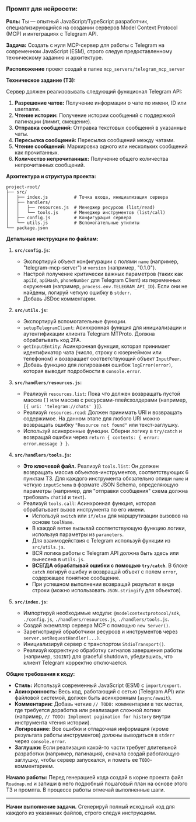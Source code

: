 ### Промпт для нейросети:

**Роль:** Ты — опытный JavaScript/TypeScript разработчик, специализирующийся на создании серверов Model Context Protocol (MCP) и интеграциях с Telegram API.

**Задача:** Создать с нуля MCP-сервер для работы с Telegram на современном JavaScript (ESM), строго следуя предоставленному техническому заданию и архитектуре.

**Расположение** проект создай в папке `mcp_servers/telegram_mcp_server`

**Техническое задание (ТЗ):**

Сервер должен реализовывать следующий функционал Telegram API:
1.  **Разрешение чатов:** Получение информации о чате по имени, ID или username.
2.  **Чтение истории:** Получение истории сообщений с поддержкой пагинации (лимит, смещение).
3.  **Отправка сообщений:** Отправка текстовых сообщений в указанные чаты.
4.  **Пересылка сообщений:** Пересылка сообщений между чатами.
5.  **Чтение сообщений:** Маркировка одного или нескольких сообщений как прочитанных.
6.  **Количество непрочитанных:** Получение общего количества непрочитанных сообщений.

**Архитектура и структура проекта:**
```
project-root/
├── src/
│   ├── index.js          # Точка входа, инициализация сервера
│   ├── handlers/
│   │   ├── resources.js  # Менеджер ресурсов (list/read)
│   │   └── tools.js      # Менеджер инструментов (list/call)
│   ├── config.js         # Конфигурация сервера
│   └── utils.js          # Вспомогательные утилиты
└── package.json
```

**Детальные инструкции по файлам:**

1.  **`src/config.js`:**
    *   Экспортируй объект конфигурации с полями `name` (например, "telegram-mcp-server") и `version` (например, "0.1.0").
    *   Настрой получение критически важных параметров (таких как `apiId`, `apiHash`, `phoneNumber` для Telegram Client) из переменных окружения (например, `process.env.TELEGRAM_API_ID`). Если они не найдены, логируй четкую ошибку в `stderr`.
    *   Добавь JSDoc комментарии.

2.  **`src/utils.js`:**
    *   Экспортируй вспомогательные функции.
    *   `setupTelegramClient`: Асинхронная функция для инициализации и аутентификации клиента Telegram MTProto. Должна обрабатывать код 2FA.
    *   `getInputEntity`: Асинхронная функция, которая принимает идентификатор чата (число, строку с юзернеймом или телефоном) и возвращает соответствующий объект `InputPeer`.
    *   Добавь функцию для логирования ошибок `logError(error)`, которая выводит подробности в `console.error`.

3.  **`src/handlers/resources.js`:**
    *   Реализуй `resources.list`: Пока что должен возвращать пустой массив `[]` или массив с ресурсами-плейсхолдерами (например, `[{ uri: 'telegram://chats' }]`).
    *   Реализуй `resources.read`: Должен принимать URI и возвращать содержимое. На данном этапе для любого URI можно возвращать ошибку `"Resource not found"` или текст-заглушку.
    *   Используй асинхронные функции. Оберни логику в `try/catch` и возвращай ошибки через `return { contents: { error: error.message } }`.

4.  **`src/handlers/tools.js`:**
    *   **Это ключевой файл.** Реализуй `tools.list`: Он должен возвращать массив объектов-инструментов, соответствующих 6 пунктам ТЗ. Для каждого инструмента обязательно опиши `name` и четкую `inputSchema` в формате JSON Schema, определяющую параметры (например, для "отправки сообщения" схема должна требовать `chatId` и `text`).
    *   Реализуй `tools.call`: Асинхронная функция, которая обрабатывает вызов инструмента по его имени.
        *   Используй `switch` или `if/else` для маршрутизации вызовов на основе `toolName`.
        *   В каждой ветке вызывай соответствующую функцию логики, используя параметры из `parameters`.
        *   Для взаимодействия с Telegram используй функции из `src/utils.js`.
        *   ВСЯ логика работы с Telegram API должна быть здесь или вынесена в `utils.js`.
        *   **ВСЕГДА обрабатывай ошибки с помощью `try/catch`**. В блоке `catch` логируй ошибку и возвращай объект с полем `error`, содержащее понятное сообщение.
        *   При успешном выполнении возвращай результат в виде строки (можно использовать `JSON.stringify` для объектов).

5.  **`src/index.js`:**
    *   Импортируй необходимые модули: `@modelcontextprotocol/sdk`, `./config.js`, `./handlers/resources.js`, `./handlers/tools.js`.
    *   Создай экземпляр сервера MCP с помощью `new Server()`.
    *   Зарегистрируй обработчики ресурсов и инструментов через `server.setRequestHandler(...)`.
    *   Инициализируй сервер с транспортом `StdioTransport()`.
    *   Реализуй корректную обработку сигналов завершения работы (например, `SIGINT`) для graceful shutdown, убедившись, что клиент Telegram корректно отключается.

**Общие требования к коду:**
*   **Стиль:** Используй современный JavaScript (ESM) с `import/export`.
*   **Асинхронность:** Весь код, работающий с сетью (Telegram API) или файловой системой, должен быть асинхронным (`async/await`).
*   **Комментарии:** Добавь четкие `// TODO:` комментарии в тех местах, где требуется доработка или реализация сложной логики (например, `// TODO: Implement pagination for history` внутри инструмента чтения истории).
*   **Логирование:** Все ошибки и отладочная информация (кроме результата работы инструментов) должны выводиться в `stderr` через `console.error`.
*   **Заглушки:** Если реализация какой-то части требует длительной разработки (например, пагинация), сначала создай работающую заглушку, чтобы сервер запускался, и пометь ее `TODO`-комментарием.

**Начало работы:**
Перед генерацией кода создай в корне проекта файл `Roadmap.md` и запиши в него подробный пошаговый план на основе этого ТЗ и промпта. В процессе работы отмечай выполненные шаги.

---

**Начни выполнение задачи.** Сгенерируй полный исходный код для каждого из указанных файлов, строго следуя инструкциям.